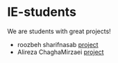 # IE-students

We are students with great projects!

- roozbeh sharifnasab [project](https://github.com/rsharifnasab/os_project)
- Alireza ChaghaMirzaei [project](https://github.com/achm25/IE-hw1)
